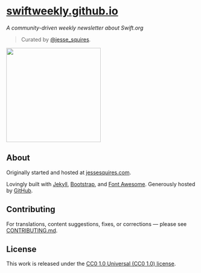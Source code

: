 # [swiftweekly.github.io](http://swiftweekly.github.io)

*A community-driven weekly newsletter about Swift.org*

> Curated by [@jesse_squires](https://twitter.com/jesse_squires).

<img src="https://raw.githubusercontent.com/SwiftWeekly/swiftweekly.github.io/master/img/swift-weekly.png" width="250"/>

## About

Originally started and hosted at [jessesquires.com](http://www.jessesquires.com).

Lovingly built with [Jekyll](http://jekyllrb.com), [Bootstrap](http://getbootstrap.com), and [Font Awesome](http://fortawesome.github.io/Font-Awesome/). Generously hosted by [GitHub](https://pages.github.com).

## Contributing

For translations, content suggestions, fixes, or corrections — please see [CONTRIBUTING.md](https://github.com/SwiftWeekly/swiftweekly.github.io/blob/master/CONTRIBUTING.md).

## License

This work is released under the [CC0 1.0 Universal (CC0 1.0) license](http://creativecommons.org/publicdomain/zero/1.0/).
